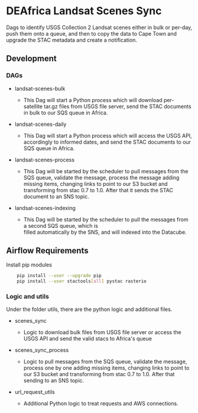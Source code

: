 # DEAfrica Landsat Scenes Sync
Dags to identify USGS Collection 2 Landsat scenes either in bulk or per-day, push them onto a queue, and then 
to copy the data to Cape Town and upgrade the STAC metadata and create a notification.

## Development

### DAGs
- landsat-scenes-bulk
  * This Dag will start a Python process which will download per-satellite tar.gz files from USGS 
    file server, send the STAC documents in bulk to our SQS queue in Africa. 
    
- landsat-scenes-daily
  * This Dag will start a Python process which will access the USGS API, accordingly to informed dates, and 
    send the STAC documents to our SQS queue in Africa.
        
- landsat-scenes-process
  * This Dag will be started by the scheduler to pull messages from the SQS queue, validate the message, process 
    the message adding missing items, changing links to point to our S3 bucket and transforming from stac 0.7 to 1.0. 
    After that it sends the STAC document to an SNS topic.
  
- landsat-scenes-indexing
  * This Dag will be started by the scheduler to pull the messages from a second SQS queue, which is  
    filled automatically by the SNS, and will indexed into the Datacube.  

## Airflow Requirements

Install pip modules

```bash
    pip install --user --upgrade pip
    pip install --user stactools[all] pystac rasterio    
```

### Logic and utils
Under the folder utils, there are the python logic and additional files.

- scenes_sync
    * Logic to download bulk files from USGS file server or access the USGS API and send the valid stacs to Africa's queue

- scenes_sync_process
    * Logic to pull messages from the SQS queue, validate the message, process one by one adding missing items, 
      changing links to point to our S3 bucket and transforming from stac 0.7 to 1.0.
      After that sending to an SNS topic.

- url_request_utils
    * Additional Python logic to treat requests and AWS connections.
